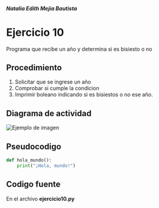 ##### Natalia Edith Mejia Bautista 
# Ejercicio 10
Programa que recibe un año y determina si es bisiesto o no

## Procedimiento 
1. Solicitar que se ingrese un año
2. Comprobar si cumple la condicion
3. Imprimir boleano indicando si es bisiestos o no ese año.

## Diagrama de actividad
![Ejemplo de imagen](https://ejemplo.com/imagen.png)


## Pseudocodigo
```python
def hola_mundo():
    print("¡Hola, mundo!")
```

## Codigo fuente
En el archivo **ejercicio10.py**